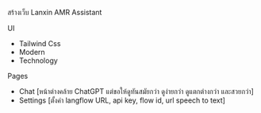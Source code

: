 สร้างเว็บ Lanxin AMR Assistant

UI

- Tailwind Css
- Modern
- Technology

Pages

- Chat [หน้าต่างคล้าย ChatGPT แต่ขอให้ดูทันสมัยกว่า ดูง่ายกว่า ดูแตกต่างกว่า และสวยกว่า]
- Settings [ตั้งค่า langflow URL, api key, flow id, url speech to text]
